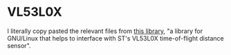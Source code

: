 # VL53L0X

I literally copy pasted the relevant files from [this library](https://github.com/mjbogusz/vl53l0x-linux), "a library for GNU/Linux that helps to interface with ST's VL53L0X time-of-flight distance sensor".